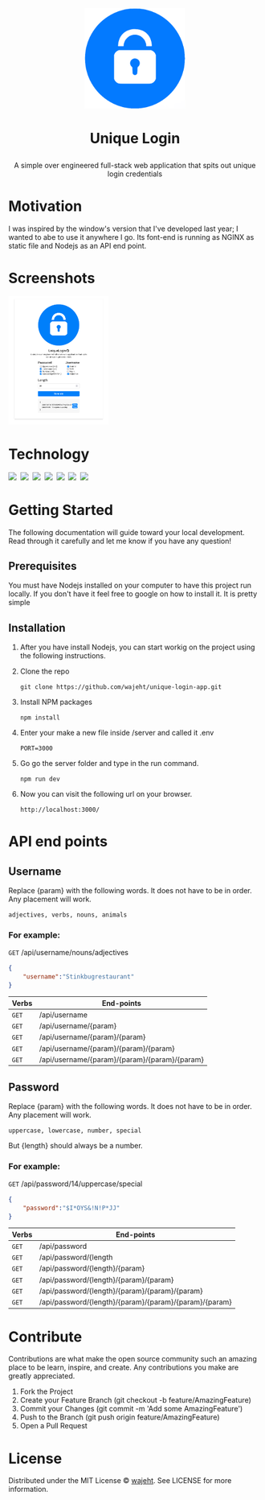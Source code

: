 <p align="center">
<a href="https://github.com/wajeht/windows_form_unique_login/releases"><img src="https://raw.githubusercontent.com/wajeht/unique-login-app/main/client/images/logo.png" width="200"></a>
</p>

# <p align="center">Unique Login</p>

<p align="center">
A simple over engineered full-stack web application that spits out unique login credentials 
</p>

# Motivation

I was inspired by the window's version that I've developed last year; I wanted to abe to use it anywhere I go. Its font-end is running as NGINX as static file and Nodejs as an API end point.

# Screenshots

<img src="https://raw.githubusercontent.com/wajeht/unique-login-app/main/client/images/screen_shot.png" width="200">

# Technology

<img src="https://img.shields.io/badge/Node.js-43853D?style=for-the-badge&logo=node.js&logoColor=white" />‏‎ ‎‏‎
<img src="https://img.shields.io/badge/Express.js-000000?style=for-the-badge&logo=express&logoColor=white" /> ‎‏‎‏‎
<img src="https://img.shields.io/badge/HTML5-E34F26?style=for-the-badge&logo=html5&logoColor=white" /> ‎‏‎
<img src="https://img.shields.io/badge/CSS-239120?&style=for-the-badge&logo=css3&logoColor=white" />‏‎ ‎‏‎
<img src="https://img.shields.io/badge/Materialed--CSS-0081CB?style=for-the-badge&logo=material-ui&logoColor=white" />‏‎ ‎
<img src="https://img.shields.io/badge/restful-api-0081CB?style=for-the-badge&logo=restful-api-ui&logoColor=white" />‏‎ ‎
<img src="https://img.shields.io/badge/nginx-239120?&style=for-the-badge&logo=nginx&logoColor=white" />‏‎ ‎‏‎

# Getting Started

The following documentation will guide toward your local development. Read through it carefully and let me know if you have any question!

## Prerequisites

You must have Nodejs installed on your computer to have this project run locally. If you don't have it feel free to google on how to install it. It is pretty simple

## Installation

1. After you have install Nodejs, you can start workig on the project using the following instructions.
2. Clone the repo

    ```
    git clone https://github.com/wajeht/unique-login-app.git
    ```

3. Install NPM packages

    ```
    npm install
    ```

4. Enter your make a new file inside /server and called it .env

    ```
    PORT=3000
    ```

5. Go go the server folder and type in the run command.

    ```
    npm run dev
    ```

6. Now you can visit the following url on your browser.
    ```
    http://localhost:3000/
    ```

# API end points

## Username
Replace {param} with the following words. It does not have to be in order. Any placement will work.

```
adjectives, verbs, nouns, animals
```

### For example:

`GET`  /api/username/nouns/adjectives

```json
{
	"username":"Stinkbugrestaurant"
}
```


| Verbs    | End-points |
| --------- | ----------- |
| `GET`     | /api/username |
| `GET`     | /api/username/{param} |
| `GET`     | /api/username/{param}/{param} |
| `GET`     | /api/username/{param}/{param}/{param} | 
| `GET`     | /api/username/{param}/{param}/{param}/{param} |

## Password
Replace {param} with the following words. It does not have to be in order. Any placement will work.

```
uppercase, lowercase, number, special
```
But {length} should always be a number.

### For example:

`GET`  /api/password/14/uppercase/special

```json
{
	"password":"$I*OYS&!N!P*JJ"
}
```

| Verbs    | End-points |
| --------- | ----------- |
| `GET`     | /api/password |
| `GET`     | /api/password/{length |
| `GET`     | /api/password/{length}/{param} |
| `GET`     | /api/password/{length}/{param}/{param} |
| `GET`     | /api/password/{length}/{param}/{param}/{param} |
| `GET`     | /api/password/{length}/{param}/{param}/{param}/{param} |


# Contribute

Contributions are what make the open source community such an amazing place to be learn, inspire, and create. Any contributions you make are greatly appreciated.

1. Fork the Project
2. Create your Feature Branch (git checkout -b feature/AmazingFeature)
3. Commit your Changes (git commit -m 'Add some AmazingFeature')
4. Push to the Branch (git push origin feature/AmazingFeature)
5. Open a Pull Request

# License

Distributed under the MIT License © [wajeht](https://www.github.com/wajeht/). See LICENSE for more information.
